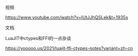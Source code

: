 

视频

https://www.youtube.com/watch?v=IUtJJhQSLek&t=1935s



文档

LuaJIT中ctypes和FFI的一点杂谈

https://yooooo.us/2021/luajit-ffi-ctypes-notes?variant=zh-cn